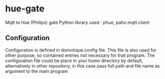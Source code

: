 # hue-gate
Mqtt to Hue (Philips) gate
Python library used : phue, paho.mqtt.client

## Configuration
Configuration is defined in domotique.config file. This file is also used for other purpose, so contained entries not necessary for that program.
The configuration file could be place in your home directory by default, alternatively in other repository; in this case pass full path and file name as argument to the main program
